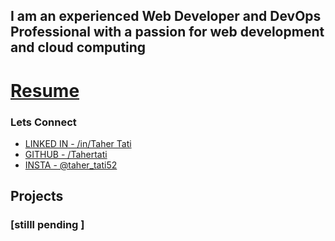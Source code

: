 ## I am an experienced Web Developer and DevOps Professional with a passion for web development and cloud computing
# [Resume](https://www.jaidev.pro/assets/jai-resume.pdf)

### Lets Connect 
- [LINKED IN  - /in/Taher Tati](https://www.linkedin.com/in/Taher_Tati) 
- [GITHUB - /Tahertati](https://github.com/Tahertati) 
- [INSTA - @taher_tati52](https://instagram.com/taher_tati52)



## Projects

### [stilll pending ]



